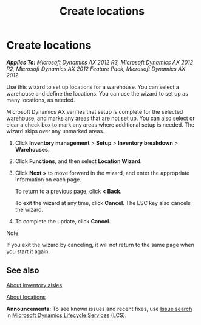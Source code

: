 ﻿---
title: Create locations
TOCTitle: Create locations
ms:assetid: 6ef04b6d-0cb5-4bf6-b93d-cb3f090946d0
ms:mtpsurl: https://technet.microsoft.com/en-us/library/Aa571218(v=AX.60)
ms:contentKeyID: 36058039
ms.date: 04/18/2014
mtps_version: v=AX.60
---

# Create locations 


_**Applies To:** Microsoft Dynamics AX 2012 R3, Microsoft Dynamics AX 2012 R2, Microsoft Dynamics AX 2012 Feature Pack, Microsoft Dynamics AX 2012_

Use this wizard to set up locations for a warehouse. You can select a warehouse and define the locations. You can use the wizard to set up as many locations, as needed.

Microsoft Dynamics AX verifies that setup is complete for the selected warehouse, and marks any areas that are not set up. You can also select or clear a check box to mark any areas where additional setup is needed. The wizard skips over any unmarked areas.

1.  Click **Inventory management** \> **Setup** \> **Inventory breakdown** \> **Warehouses**.

2.  Click **Functions**, and then select **Location Wizard**.

3.  Click **Next \>** to move forward in the wizard, and enter the appropriate information on each page.
    
    To return to a previous page, click **\< Back**.
    
    To exit the wizard at any time, click **Cancel**. The ESC key also cancels the wizard.

4.  To complete the update, click **Cancel**.


> [!NOTE]
> <P>If you exit the wizard by canceling, it will not return to the same page when you start it again.</P>



## See also

[About inventory aisles](about-inventory-aisles.md)

[About locations](about-locations.md)

  
**Announcements:** To see known issues and recent fixes, use [Issue search](http://go.microsoft.com/fwlink/?linkid=389258) in [Microsoft Dynamics Lifecycle Services](http://go.microsoft.com/fwlink/?linkid=306505) (LCS).

